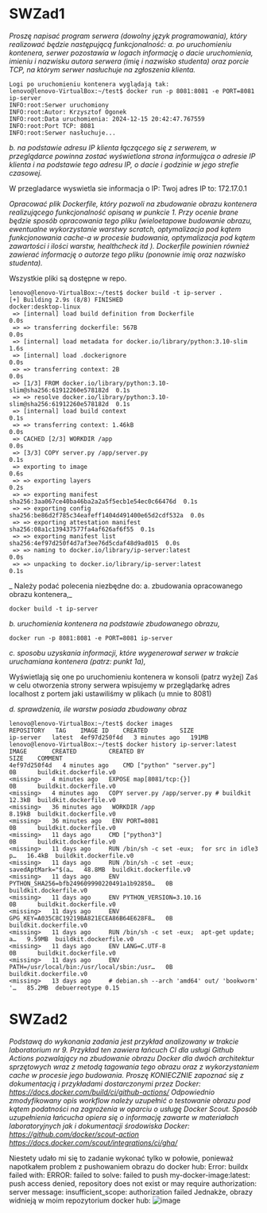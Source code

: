 # SWZad1
_Proszę napisać program serwera (dowolny język programowania), który realizować będzie
następującą funkcjonalność:
a. po uruchomieniu kontenera, serwer pozostawia w logach informację o dacie
uruchomienia, imieniu i nazwisku autora serwera (imię i nazwisko studenta) oraz porcie
TCP, na którym serwer nasłuchuje na zgłoszenia klienta._

```
Logi po uruchomieniu kontenera wyglądają tak:
lenovo@lenovo-VirtualBox:~/test$ docker run -p 8081:8081 -e PORT=8081 ip-server
INFO:root:Serwer uruchomiony
INFO:root:Autor: Krzysztof Ogonek
INFO:root:Data uruchomienia: 2024-12-15 20:42:47.767559
INFO:root:Port TCP: 8081
INFO:root:Serwer nasłuchuje...
```

_b. na podstawie adresu IP klienta łączącego się z serwerem, w przeglądarce powinna
zostać wyświetlona strona informująca o adresie IP klienta i na podstawie tego adresu IP,
o dacie i godzinie w jego strefie czasowej._

W przegladarce wyswietla sie informacja o IP:
Twoj adres IP to: 172.17.0.1

_Opracować plik Dockerfile, który pozwoli na zbudowanie obrazu kontenera realizującego
funkcjonalność opisaną w punkcie 1. Przy ocenie brane będzie sposób opracowania tego pliku
(wieloetapowe budowanie obrazu, ewentualne wykorzystanie warstwy scratch, optymalizacja pod
kątem funkcjonowania cache-a w procesie budowania, optymalizacja pod kątem zawartości i ilości
warstw, healthcheck itd ). Dockerfile powinien również zawierać informację o autorze tego pliku
(ponownie imię oraz nazwisko studenta)._

Wszystkie pliki są dostępne w repo.
```
lenovo@lenovo-VirtualBox:~/test$ docker build -t ip-server .
[+] Building 2.9s (8/8) FINISHED                       	docker:desktop-linux
 => [internal] load build definition from Dockerfile                   	0.0s
 => => transferring dockerfile: 567B                                   	0.0s
 => [internal] load metadata for docker.io/library/python:3.10-slim    	1.6s
 => [internal] load .dockerignore                                      	0.0s
 => => transferring context: 2B                                        	0.0s
 => [1/3] FROM docker.io/library/python:3.10-slim@sha256:61912260e578182d  0.1s
 => => resolve docker.io/library/python:3.10-slim@sha256:61912260e578182d  0.1s
 => [internal] load build context                                      	0.1s
 => => transferring context: 1.46kB                                    	0.0s
 => CACHED [2/3] WORKDIR /app                                          	0.0s
 => [3/3] COPY server.py /app/server.py                                	0.1s
 => exporting to image                                                 	0.6s
 => => exporting layers                                                	0.2s
 => => exporting manifest sha256:3aa067ce40ba46ba2a2a5f5ecb1e54ec0c66476d  0.1s
 => => exporting config sha256:be86d2f785c34eafeff1404d491400e65d2cdf532a  0.0s
 => => exporting attestation manifest sha256:08a1c139437577fa4af626af6f55  0.1s
 => => exporting manifest list sha256:4ef97d250f4d7af3ee76d5cdaf48d9ad015  0.0s
 => => naming to docker.io/library/ip-server:latest                    	0.0s
 => => unpacking to docker.io/library/ip-server:latest                 	0.1s
```

_ Należy podać polecenia niezbędne do:
a. zbudowania opracowanego obrazu kontenera,_

```
docker build -t ip-server 
```

_b. uruchomienia kontenera na podstawie zbudowanego obrazu,_
```
docker run -p 8081:8081 -e PORT=8081 ip-server
```
_c. sposobu uzyskania informacji, które wygenerował serwer w trakcie uruchamiana kontenera
(patrz: punkt 1a),_

Wyświetlają się one po uruchomieniu kontenera w konsoli (patrz wyżej)
Zaś w celu otworzenia strony serwera wpisujemy w przeglądarkę adres localhost z portem jaki ustawiliśmy w plikach (u mnie to 8081)

_d. sprawdzenia, ile warstw posiada zbudowany obraz_
```
lenovo@lenovo-VirtualBox:~/test$ docker images
REPOSITORY   TAG   	IMAGE ID   	CREATED     	SIZE
ip-server	latest	4ef97d250f4d   3 minutes ago   191MB
lenovo@lenovo-VirtualBox:~/test$ docker history ip-server:latest
IMAGE      	CREATED      	CREATED BY                                  	SIZE  	COMMENT
4ef97d250f4d   4 minutes ago	CMD ["python" "server.py"]                  	0B    	buildkit.dockerfile.v0
<missing>  	4 minutes ago	EXPOSE map[8081/tcp:{}]                     	0B    	buildkit.dockerfile.v0
<missing>  	4 minutes ago	COPY server.py /app/server.py # buildkit    	12.3kB	buildkit.dockerfile.v0
<missing>  	36 minutes ago   WORKDIR /app                                	8.19kB	buildkit.dockerfile.v0
<missing>  	36 minutes ago   ENV PORT=8081                               	0B    	buildkit.dockerfile.v0
<missing>  	11 days ago  	CMD ["python3"]                             	0B    	buildkit.dockerfile.v0
<missing>  	11 days ago  	RUN /bin/sh -c set -eux;  for src in idle3 p…   16.4kB	buildkit.dockerfile.v0
<missing>  	11 days ago  	RUN /bin/sh -c set -eux;   savedAptMark="$(a…   48.8MB	buildkit.dockerfile.v0
<missing>  	11 days ago  	ENV PYTHON_SHA256=bfb249609990220491a1b92850…   0B    	buildkit.dockerfile.v0
<missing>  	11 days ago  	ENV PYTHON_VERSION=3.10.16                  	0B    	buildkit.dockerfile.v0
<missing>  	11 days ago  	ENV GPG_KEY=A035C8C19219BA821ECEA86B64E628F8…   0B    	buildkit.dockerfile.v0
<missing>  	11 days ago  	RUN /bin/sh -c set -eux;  apt-get update;  a…   9.59MB	buildkit.dockerfile.v0
<missing>  	11 days ago  	ENV LANG=C.UTF-8                            	0B    	buildkit.dockerfile.v0
<missing>  	11 days ago  	ENV PATH=/usr/local/bin:/usr/local/sbin:/usr…   0B    	buildkit.dockerfile.v0
<missing>  	13 days ago  	# debian.sh --arch 'amd64' out/ 'bookworm' '…   85.2MB	debuerreotype 0.15
```

# SWZad2

_Podstawą do wykonania zadania jest przykład analizowany w trakcie laboratorium nr 9. Przykład ten
zawiera łańcuch CI dla usługi Github Actions pozwalający na zbudowanie obrazu Docker dla dwóch
architektur sprzętowych wraz z metodą tagowania tego obrazu oraz z wykorzystaniem cache
w procesie jego budowania.
Proszę KONIECZNIE zapoznać się z dokumentacją i przykładami dostarczonymi przez Docker:
https://docs.docker.com/build/ci/github-actions/
Odpowiednio zmodyfikowany opis workflow należy uzupełnić o testowanie obrazu pod kątem
podatności na zagrożenia w oparciu o usługę Docker Scout. Sposób uzupełnienia łańcucha opiera się
o informację zawarte w materiałach laboratoryjnych jak i dokumentacji środowiska Docker:
https://github.com/docker/scout-action
https://docs.docker.com/scout/integrations/ci/gha/_

Niestety udało mi się to zadanie wykonać tylko w połowie, ponieważ napotkałem problem z pushowaniem obrazu do docker hub:
Error: buildx failed with: ERROR: failed to solve: failed to push my-docker-image:latest: push access denied, repository does not exist or may require authorization: server message: insufficient_scope: authorization failed
Jednakże, obrazy widnieją w moim repozytorium docker hub:
![image](https://github.com/user-attachments/assets/3ba3b7d2-6e19-4ddd-bb7b-4b530df779bf)

